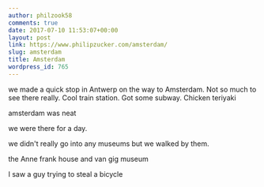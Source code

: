 ```yaml
---
author: philzook58
comments: true
date: 2017-07-10 11:53:07+00:00
layout: post
link: https://www.philipzucker.com/amsterdam/
slug: amsterdam
title: Amsterdam
wordpress_id: 765
---
```


we made a quick stop in Antwerp on the way to Amsterdam. Not so much to see there really. Cool train station. Got some subway. Chicken teriyaki

amsterdam was neat

we were there for a day.

we didn't really go into any museums but we walked by them.

the Anne frank house and van gig museum

I saw a guy trying to steal a bicycle


